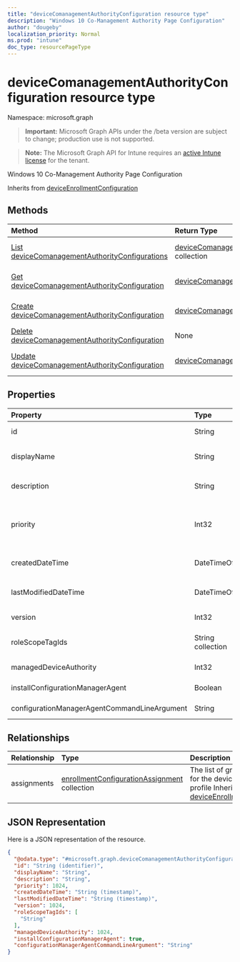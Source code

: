 ```yaml
---
title: "deviceComanagementAuthorityConfiguration resource type"
description: "Windows 10 Co-Management Authority Page Configuration"
author: "dougeby"
localization_priority: Normal
ms.prod: "intune"
doc_type: resourcePageType
---
```


# deviceComanagementAuthorityConfiguration resource type

Namespace: microsoft.graph

> **Important:** Microsoft Graph APIs under the /beta version are subject to change; production use is not supported.

> **Note:** The Microsoft Graph API for Intune requires an [active Intune license](https://go.microsoft.com/fwlink/?linkid=839381) for the tenant.

Windows 10 Co-Management Authority Page Configuration


Inherits from [deviceEnrollmentConfiguration](../resources/intune-shared-deviceenrollmentconfiguration.md)

## Methods
|Method|Return Type|Description|
|:---|:---|:---|
|[List deviceComanagementAuthorityConfigurations](../api/intune-onboarding-devicecomanagementauthorityconfiguration-list.md)|[deviceComanagementAuthorityConfiguration](../resources/intune-onboarding-devicecomanagementauthorityconfiguration.md) collection|List properties and relationships of the [deviceComanagementAuthorityConfiguration](../resources/intune-onboarding-devicecomanagementauthorityconfiguration.md) objects.|
|[Get deviceComanagementAuthorityConfiguration](../api/intune-onboarding-devicecomanagementauthorityconfiguration-get.md)|[deviceComanagementAuthorityConfiguration](../resources/intune-onboarding-devicecomanagementauthorityconfiguration.md)|Read properties and relationships of the [deviceComanagementAuthorityConfiguration](../resources/intune-onboarding-devicecomanagementauthorityconfiguration.md) object.|
|[Create deviceComanagementAuthorityConfiguration](../api/intune-onboarding-devicecomanagementauthorityconfiguration-create.md)|[deviceComanagementAuthorityConfiguration](../resources/intune-onboarding-devicecomanagementauthorityconfiguration.md)|Create a new [deviceComanagementAuthorityConfiguration](../resources/intune-onboarding-devicecomanagementauthorityconfiguration.md) object.|
|[Delete deviceComanagementAuthorityConfiguration](../api/intune-onboarding-devicecomanagementauthorityconfiguration-delete.md)|None|Deletes a [deviceComanagementAuthorityConfiguration](../resources/intune-onboarding-devicecomanagementauthorityconfiguration.md).|
|[Update deviceComanagementAuthorityConfiguration](../api/intune-onboarding-devicecomanagementauthorityconfiguration-update.md)|[deviceComanagementAuthorityConfiguration](../resources/intune-onboarding-devicecomanagementauthorityconfiguration.md)|Update the properties of a [deviceComanagementAuthorityConfiguration](../resources/intune-onboarding-devicecomanagementauthorityconfiguration.md) object.|

## Properties
|Property|Type|Description|
|:---|:---|:---|
|id|String|Unique Identifier for the account Inherited from [deviceEnrollmentConfiguration](../resources/intune-shared-deviceenrollmentconfiguration.md)|
|displayName|String|The display name of the device enrollment configuration Inherited from [deviceEnrollmentConfiguration](../resources/intune-shared-deviceenrollmentconfiguration.md)|
|description|String|The description of the device enrollment configuration Inherited from [deviceEnrollmentConfiguration](../resources/intune-shared-deviceenrollmentconfiguration.md)|
|priority|Int32|Priority is used when a user exists in multiple groups that are assigned enrollment configuration. Users are subject only to the configuration with the lowest priority value. Inherited from [deviceEnrollmentConfiguration](../resources/intune-shared-deviceenrollmentconfiguration.md)|
|createdDateTime|DateTimeOffset|Created date time in UTC of the device enrollment configuration Inherited from [deviceEnrollmentConfiguration](../resources/intune-shared-deviceenrollmentconfiguration.md)|
|lastModifiedDateTime|DateTimeOffset|Last modified date time in UTC of the device enrollment configuration Inherited from [deviceEnrollmentConfiguration](../resources/intune-shared-deviceenrollmentconfiguration.md)|
|version|Int32|The version of the device enrollment configuration Inherited from [deviceEnrollmentConfiguration](../resources/intune-shared-deviceenrollmentconfiguration.md)|
|roleScopeTagIds|String collection|Optional role scope tags for the enrollment restrictions. Inherited from [deviceEnrollmentConfiguration](../resources/intune-shared-deviceenrollmentconfiguration.md)|
|managedDeviceAuthority|Int32|CoManagement Authority configuration ManagedDeviceAuthority|
|installConfigurationManagerAgent|Boolean|CoManagement Authority configuration InstallConfigurationManagerAgent|
|configurationManagerAgentCommandLineArgument|String|CoManagement Authority configuration ConfigurationManagerAgentCommandLineArgument|

## Relationships
|Relationship|Type|Description|
|:---|:---|:---|
|assignments|[enrollmentConfigurationAssignment](../resources/intune-onboarding-enrollmentconfigurationassignment.md) collection|The list of group assignments for the device configuration profile Inherited from [deviceEnrollmentConfiguration](../resources/intune-shared-deviceenrollmentconfiguration.md)|

## JSON Representation
Here is a JSON representation of the resource.
<!-- {
  "blockType": "resource",
  "keyProperty": "id",
  "@odata.type": "microsoft.graph.deviceComanagementAuthorityConfiguration"
}
-->
``` json
{
  "@odata.type": "#microsoft.graph.deviceComanagementAuthorityConfiguration",
  "id": "String (identifier)",
  "displayName": "String",
  "description": "String",
  "priority": 1024,
  "createdDateTime": "String (timestamp)",
  "lastModifiedDateTime": "String (timestamp)",
  "version": 1024,
  "roleScopeTagIds": [
    "String"
  ],
  "managedDeviceAuthority": 1024,
  "installConfigurationManagerAgent": true,
  "configurationManagerAgentCommandLineArgument": "String"
}
```




